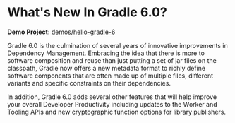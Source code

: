# What's New In Gradle 6.0?

**Demo Project**: [demos/hello-gradle-6](demos/hello-gradle-6) 

Gradle 6.0 is the culmination of several years of innovative improvements in Dependency
Management. Embracing the idea that there is more to software composition and reuse than
just putting a set of jar files on the classpath, Gradle now offers a new metadata format
to richly define software components that are often made up of multiple files, different
variants and specific constraints on their dependencies. 

In addition, Gradle 6.0 adds several other features that will help improve your overall
Developer Productivity including updates to the Worker and Tooling APIs and new cryptographic
function options for library publishers.

